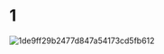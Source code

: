 # 1
![1de9ff29b2477d847a54173cd5fb612](https://user-images.githubusercontent.com/95392843/203909501-177d5e40-19d1-4818-a7e2-a5169b3db1cb.jpg)
